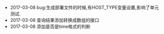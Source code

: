 * 2017-03-08 bug:生成部署文件的时候,有HOST_TYPE变量设置,影响了单元测试.
* 2017-03-08 查询结果添加转换成数组的接口
* 2017-03-08 添加是否是time格式的判断
